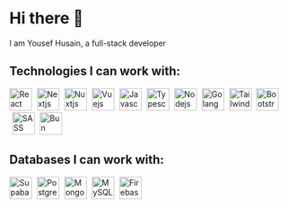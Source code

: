 # Hi there 👋

I am Yousef Husain, a full-stack developer

## Technologies I can work with:

<img src="https://cdn.jsdelivr.net/gh/devicons/devicon@latest/icons/react/react-original.svg" width="40" alt="React" title="React" /> <img src="https://cdn.jsdelivr.net/gh/devicons/devicon@latest/icons/nextjs/nextjs-original.svg" width="40" style="margin-left: 5px;" alt="Nextjs" title="Nextjs" /> <img src="https://cdn.jsdelivr.net/gh/devicons/devicon@latest/icons/nuxtjs/nuxtjs-original.svg" width="40" style="margin-left: 5px;" alt="Nuxtjs" title="Nuxtjs" /> <img src="https://cdn.jsdelivr.net/gh/devicons/devicon@latest/icons/vuejs/vuejs-original.svg" width="40" style="margin-left: 5px;" alt="Vuejs" title="Vuejs" /> <img src="https://cdn.jsdelivr.net/gh/devicons/devicon@latest/icons/javascript/javascript-original.svg" width="40" style="margin-left: 5px;" alt="Javascript" title="Javascript" /> <img src="https://cdn.jsdelivr.net/gh/devicons/devicon@latest/icons/typescript/typescript-original.svg" width="40" style="margin-left: 5px;" alt="Typescript" title="Typescript" /> <img src="https://cdn.jsdelivr.net/gh/devicons/devicon@latest/icons/nodejs/nodejs-original-wordmark.svg" width="40" style="margin-left: 5px;" alt="Nodejs" title="Nodejs" /> <img src="https://cdn.jsdelivr.net/gh/devicons/devicon@latest/icons/go/go-original.svg" width="40" style="margin-left: 5px;" alt="Golang" title="Golang" /> <img src="https://cdn.jsdelivr.net/gh/devicons/devicon@latest/icons/tailwindcss/tailwindcss-original.svg" width="40" style="margin-left: 5px;" alt="Tailwindcss" title="Tailwindcss" /> <img src="https://cdn.jsdelivr.net/gh/devicons/devicon@latest/icons/bootstrap/bootstrap-original.svg" width="40" style="margin-left: 5px;" alt="Bootstrap" title="Bootstrap" /> <img src="https://cdn.jsdelivr.net/gh/devicons/devicon@latest/icons/sass/sass-original.svg" width="40" style="margin-left: 5px;" alt="SASS" title="SASS" /> <img src="https://cdn.jsdelivr.net/gh/devicons/devicon@latest/icons/bun/bun-original.svg" width="40" style="margin-left: 5px;" alt="Bun" title="Bun" /> 
## Databases I can work with:
<img src="https://cdn.jsdelivr.net/gh/devicons/devicon@latest/icons/supabase/supabase-original.svg" width="40" alt="Supabase" title="Supabase" /> <img src="https://cdn.jsdelivr.net/gh/devicons/devicon@latest/icons/postgresql/postgresql-original.svg" width="40" style="margin-left: 5px;" alt="PostgreSQL" title="PostgreSQL" /> <img src="https://cdn.jsdelivr.net/gh/devicons/devicon@latest/icons/mongodb/mongodb-original.svg" width="40" style="margin-left: 5px;" alt="MongoDB" title="MongoDB" /> <img src="https://cdn.jsdelivr.net/gh/devicons/devicon@latest/icons/mysql/mysql-original.svg" width="40" style="margin-left: 5px;" alt="MySQL" title="MySQL" /> <img src="https://cdn.jsdelivr.net/gh/devicons/devicon@latest/icons/firebase/firebase-original.svg" width="40" style="margin-left: 5px;" alt="Firebase" title="Firebase" /> 
